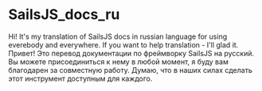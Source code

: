 # SailsJS_docs_ru
Hi! It's my translation of SailsJS docs in russian language for using everebody and everywhere. If you want to help translation - I'll glad it.<br>
Привет! Это перевод документации по фреймворку SailsJS на русский. Вы можете присоединиться к нему в любой момент, я буду вам благодарен за совместную работу. Думаю, что в наших силах сделать этот инструмент доступным для каждого.
